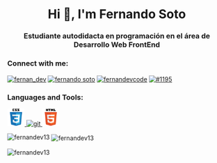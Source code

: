 <h1 align="center">Hi 👋, I'm Fernando Soto</h1>
<h3 align="center">Estudiante autodidacta en programación en el área de Desarrollo Web FrontEnd</h3>
<h3 align="left">Connect with me:</h3>
<p align="left">
<a href="https://twitter.com/fernan_dev" target="blank"><img align="center" src="https://raw.githubusercontent.com/rahuldkjain/github-profile-readme-generator/master/src/images/icons/Social/twitter.svg" alt="fernan_dev" height="30" width="40" /></a>
<a href="https://linkedin.com/in/fernando soto" target="blank"><img align="center" src="https://raw.githubusercontent.com/rahuldkjain/github-profile-readme-generator/master/src/images/icons/Social/linked-in-alt.svg" alt="fernando soto" height="30" width="40" /></a>
<a href="https://instagram.com/fernandevcode" target="blank"><img align="center" src="https://raw.githubusercontent.com/rahuldkjain/github-profile-readme-generator/master/src/images/icons/Social/instagram.svg" alt="fernandevcode" height="30" width="40" /></a>
<a href="https://discord.gg/#1195" target="blank"><img align="center" src="https://raw.githubusercontent.com/rahuldkjain/github-profile-readme-generator/master/src/images/icons/Social/discord.svg" alt="#1195" height="30" width="40" /></a>
</p>

<h3 align="left">Languages and Tools:</h3>
<p align="left"> <a href="https://www.w3schools.com/css/" target="_blank" rel="noreferrer"> <img src="https://raw.githubusercontent.com/devicons/devicon/master/icons/css3/css3-original-wordmark.svg" alt="css3" width="40" height="40"/> </a> <a href="https://git-scm.com/" target="_blank" rel="noreferrer"> <img src="https://www.vectorlogo.zone/logos/git-scm/git-scm-icon.svg" alt="git" width="40" height="40"/> </a> <a href="https://www.w3.org/html/" target="_blank" rel="noreferrer"> <img src="https://raw.githubusercontent.com/devicons/devicon/master/icons/html5/html5-original-wordmark.svg" alt="html5" width="40" height="40"/> </a> </p>

<p><img align="left" src="https://github-readme-stats.vercel.app/api/top-langs?username=fernandev13&show_icons=true&locale=en&layout=compact" alt="fernandev13" /></p>

<p>&nbsp;<img align="center" src="https://github-readme-stats.vercel.app/api?username=fernandev13&show_icons=true&locale=en" alt="fernandev13" /></p>

<p><img align="center" src="https://github-readme-streak-stats.herokuapp.com/?user=fernandev13&" alt="fernandev13" /></p>
